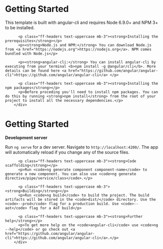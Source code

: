 # Getting Started
 <div id="start" class="card-block collapse" role="tabpanel" aria-labelledby="headingOne">
          <p>This template is built with angular-cli and requires Node 6.9.0+ and NPM 3+ to be installed.</p>

          <p class="ff-headers text-uppercase mb-3"><strong>Installing the prerequisites</strong></p>
          <p><strong>Node.js and NPM:</strong> You can download Node.js from <a href="https://nodejs.org">https://nodejs.org</a>. NPM comes bundled with Node.js</p>

          <p><strong>angular-cli:</strong> You can install angular-cli by executing from your terminal <b>npm install -g @angular/cli</b>. More details can be found here <a href="https://github.com/angular/angular-cli">https://github.com/angular/angular-cli</a> </p>

          <p class="ff-headers text-uppercase mb-3"><strong>Installing the npm packages</strong></p>
          <p>Before proceding you'll need to install npm packages. You can do this by running <strong>npm install</strong> from the root of your project to install all the necessary dependencies.</p>
        </div>
        
# Getting Started

 <div id="command" class="card-block collapse" role="tabpanel" aria-labelledby="headingOne">
          <p class="ff-headers text-uppercase mb-3"><strong>Development server</strong></p>
          <p>Run <code>ng serve</code> for a dev server. Navigate to <code>http://localhost:4200/</code>. The app will automatically reload if you change any of the source files.</p>

          <p class="ff-headers text-uppercase mb-3"><strong>Code scaffolding</strong></p>
          <p>Run <code>ng generate component component-name</code> to generate a new component. You can also use <code>ng generate directive/pipe/service/class</code>.</p>

          <p class="ff-headers text-uppercase mb-3"><strong>Building</strong></p>
          <p>Run <code>ng build</code> to build the project. The build artifacts will be stored in the <code>dist/</code> directory. Use the <code>--prod</code> flag for a production build. Use <code>--aot</code> flag for a AoT build</p>

          <p class="ff-headers text-uppercase mb-3"><strong>Further help</strong></p>
          <p>To get more help on the <code>angular-cli</code> use <code>ng --help</code> or go check out <a href="https://github.com/angular/angular-cli">https://github.com/angular/angular-cli</a>.</p>
        </div>
